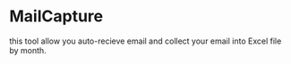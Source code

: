 # MailCapture

this tool allow you auto-recieve email and collect your email into Excel file by month.

